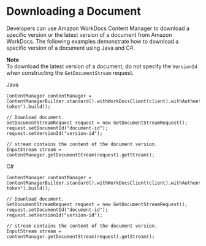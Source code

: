 # Downloading a Document<a name="content_manager_downloading"></a>

Developers can use Amazon WorkDocs Content Manager to download a specific version or the latest version of a document from Amazon WorkDocs\. The following examples demonstrate how to download a specific version of a document using Java and C\#\.

**Note**  
To download the latest version of a document, do not specify the `VersionId` when constructing the `GetDocumentStream` request\.

Java

```
ContentManager contentManager = ContentManagerBuilder.standard().withWorkDocsClient(client).withAuthenticationToken("auth-token").build();

// Download document.
GetDocumentStreamRequest request = new GetDocumentStreamRequest();
request.setDocumentId("document-id");
request.setVersionId("version-id");

// stream contains the content of the document version.
InputStream stream = contentManager.getDocumentStream(request).getStream();
```

C\#

```
ContentManager contentManager = ContentManagerBuilder.standard().withWorkDocsClient(client).withAuthenticationToken("auth-token").build();

// Download document.
GetDocumentStreamRequest request = new GetDocumentStreamRequest();
request.setDocumentId("document-id");
request.setVersionId("version-id");

// stream contains the content of the document version.
InputStream stream = contentManager.getDocumentStream(request).getStream();
```